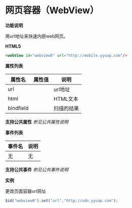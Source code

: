 # 网页容器（WebView）

**功能说明**

用url地址来快速内嵌web网页。

**HTML5**
```html
<webView id="webview0" url="http://mobile.yyuap.com"/>
```

**属性列表**

| 属性名 | 属性值 | 说明 |
| ------------ | ------------ | ------------ |
| url |   | url地址 |
| html |   | HTML文本 |
| bindfield |   | 扫描的结果 |

**支持公共属性**
*参见公共属性说明*

**事件列表**

| 事件名 | 说明 |
| ------------ | ------------ |
| 无 | 无 |

**支持公共事件**
*参见公共事件说明*

**实例**

更改页面容器url网址
```javascript
$id("webview0").set("url","http://udn.yyuap.com");
```


